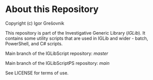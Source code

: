 # About this Repository

Copyright (c) Igor Grešovnik

This repository is part of the Investigative Generic Library (*IGLib*). It contains some utility scripts that are used in IGLib and wider - batch, PowerShell, and C# scripts.

Main branch of the IGLibScript repository: *master*

Main branch of the IGLibScriptPS repository: *main*

See LICENSE for terms of use.
